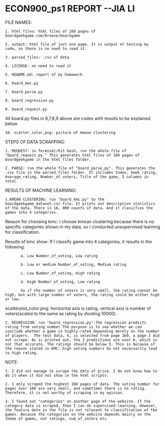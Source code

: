 # ECON900_ps1 REPORT                   --JIA LI
FILE NAMES:

	1. html_files: html files of 160 pages of boardgeekgame.com/browse/boardgame

	2. output: html file of just one page. It is output of testing my code, so there is no need to read it.

	3. parsed_files: .csv of data

	4. LICENSE: no need to read it

	5. README.md: report of my homework

	6. board_kmc.py

	7. board_parse.py

	8. board_regression.py

	9. board_request.py

All board.py files in 6,7,8,9 above are codes with results to be explained below

	10. scatter_color.png: picture of kmean clustering



STEPS OF DATA SCRAPPING:

	1. REQUEST: in Terminal/Git bash, run the whole file of "board_request.py." This generates html files of 160 pages of boardgeekgame in the html_files folder.

	2. PARSE: run the whole file of "board_parse.py". This generates the .csv file in the parsed_files folder. It includes Index, Geek_rating, Average_rating, Number_of_voters, Title of the game, 5 columns in total.


RESULTS OF MACHINE LEARNING:

    1.KMEAN CLUSTERING: run "board_kmc.py" to the boardgeekgame_dataset.csv file. It prints out descriptive statistics of the data. There is 16, 000 counts of data. And it classifies the games into 4 categories. 

Reason for choosing kmc: I choose kmean clustering because there is no specific categories shown in my data, so I conducted unsupervised learning for classification. 

Results of kmc show: If I classify game into 4 categories, it results in the following: 
		   
		   a. Low Number_of_voting, Low rating

           b. Low or medium Number_of_voting, Medium rating

           c. Low Number_of_voting, High rating

           d. High Number_of_voting, Low rating

           So if the number of voters is very small, the rating cannot be high; but with large number of voters, the rating could be either high or low.

scatterplot_color.png: horizontal axis is rating, vertical axis is number of voters(scaled to the same as rating by dividing 10000).

	2. REGRESSION: run "board_regression.py".The regression predicts rating from voting number.The purpose is to see whether we can conclude whether a game is highly-rated depending merely on the number of players.  The test data, X, is selected from page 169, a page I did not scrape. As is printed out, the 3 predictions are over 6, which is not that accurate. The ratings should be below 5. This is because of the reason stated in KMC: high voting numbers do not necessarily lead to high rating.


NOTE: 

	1. I did not manage to scrape the data of price. I do not know how to do it when it did not show in the html scripts.

	2. I only scraped the highest 160 pages of data. The voting number for pages over 160 are very small, and sometimes there is no rating. Therefore, it is not worthy of scraping in my opinion. 

	3. I found out "categories" on another page of the website. If the category data is scraped, then I can do supervised learning. However, the feature data in the file is not relevant to classification of the games. Because the categories on the website depends mainly on the theme of games, not ratings, num_of_voters etc. 